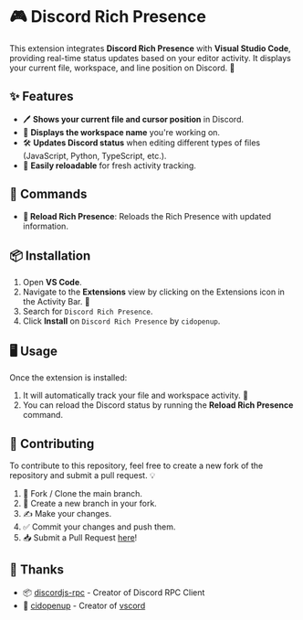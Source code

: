 # 🎮 Discord Rich Presence 

This extension integrates **Discord Rich Presence** with **Visual Studio Code**, providing real-time status updates based on your editor activity. It displays your current file, workspace, and line position on Discord. 🚀

## ✨ Features

- 🖊️ **Shows your current file and cursor position** in Discord.
- 📁 **Displays the workspace name** you're working on.
- 🛠️ **Updates Discord status** when editing different types of files (JavaScript, Python, TypeScript, etc.).
- 🔄 **Easily reloadable** for fresh activity tracking.

## 🧰 Commands

- **🔄 Reload Rich Presence**: Reloads the Rich Presence with updated information.

## 📦 Installation

1. Open **VS Code**.
2. Navigate to the **Extensions** view by clicking on the Extensions icon in the Activity Bar. 📂
3. Search for `Discord Rich Presence`.
4. Click **Install** on `Discord Rich Presence` by `cidopenup`.

## 🖥️ Usage

Once the extension is installed:

1. It will automatically track your file and workspace activity. 🎉
2. You can reload the Discord status by running the **Reload Rich Presence** command.

## 🤝 Contributing

To contribute to this repository, feel free to create a new fork of the repository and submit a pull request. 💡

1. 🍴 Fork / Clone the main branch.
2. 🌿 Create a new branch in your fork.
3. ✍️ Make your changes.
4. ✅ Commit your changes and push them.
5. 📥 Submit a Pull Request [here](https://github.com/cidopenup/vscord/pulls)!

## 💖 Thanks
-   📦 [discordjs-rpc](https://github.com/discordjs/RPC) - Creator of Discord RPC Client
-   👤 [cidopenup](https://github.com/cidopenup) - Creator of [vscord](https://github.com/cidopenup/vscord)
